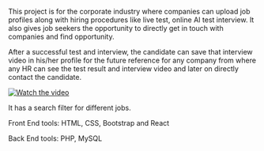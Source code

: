 

This project is for the corporate industry where companies can upload job profiles along with hiring procedures like live test, online AI test interview.
It also gives job seekers the opportunity to directly get in touch with companies and find opportunity.

After a successful test and interview, the candidate can save that interview video in his/her profile for the future reference for any company from where any HR can see the test result and interview video and later on directly contact the candidate.






[![Watch the video](https://i.imgur.com/vKb2F1B.png)](https://www.youtube.com/watch?v=7L9yNrEz4UE)



It has a search filter for different jobs.

Front End tools:
HTML, CSS, Bootstrap and React

Back End tools:
PHP, MySQL

